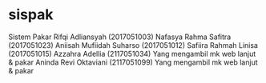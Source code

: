 # sispak
Sistem Pakar
Rifqi Adliansyah (2017051003) 
Nafasya Rahma Safitra (2017051023)
Aniisah Mufiidah Suharso (2017051012)
Safiira Rahmah Linisa (2017051015)
Azzahra Adellia (2117051034) Yang mengambil mk web lanjut & pakar
Aninda Revi Oktaviani (2117051099) Yang mengambil mk web lanjut & pakar
